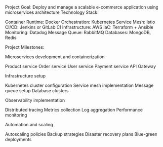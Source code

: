 Project Goal: Deploy and manage a scalable e-commerce application using microservices architecture
Technology Stack:

Container Runtime: Docker
Orchestration: Kubernetes
Service Mesh: Istio
CI/CD: Jenkins or GitLab CI
Infrastructure: AWS
IaC: Terraform + Ansible
Monitoring: Datadog
Message Queue: RabbitMQ
Databases: MongoDB, Redis

Project Milestones:

Microservices development and containerization

Product service
Order service
User service
Payment service
API Gateway


Infrastructure setup

Kubernetes cluster configuration
Service mesh implementation
Message queue setup
Database clusters


Observability implementation

Distributed tracing
Metrics collection
Log aggregation
Performance monitoring


Automation and scaling

Autoscaling policies
Backup strategies
Disaster recovery plans
Blue-green deployments
